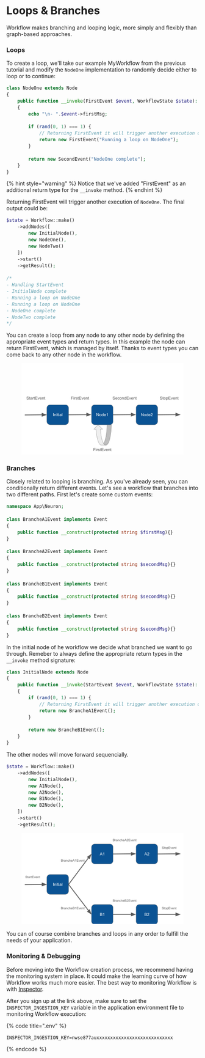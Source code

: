 # Loops & Branches

Workflow makes branching and looping logic, more simply and flexibly than graph-based approaches.

### Loops

To create a loop, we'll take our example MyWorkflow from the previous tutorial and modify the `NodeOne` implementation to randomly decide either to loop or to continue:

```php
class NodeOne extends Node
{
    public function __invoke(FirstEvent $event, WorkflowState $state): FirstEvent|SecondEvent
    {
        echo "\n- ".$event->firstMsg;
        
        if (rand(0, 1) === 1) {
            // Returning FirstEvent it will trigger another execution of NodeOne
            return new FirstEvent("Running a loop on NodeOne");
        }
        
        return new SecondEvent("NodeOne complete");
    }
}
```

{% hint style="warning" %}
Notice that we've added "FirstEvent" as an additional return type for the `__invoke` method.
{% endhint %}

Returning FirstEvent will trigger another execution of `NodeOne`. The final output could be:

```php
$state = Workflow::make()
    ->addNodes([
        new InitialNode(),
        new NodeOne(),
        new NodeTwo()
    ])
    ->start()
    ->getResult();

/*
- Handling StartEvent
- InitialNode complete
- Running a loop on NodeOne
- Running a loop on NodeOne
- NodeOne complete
- NodeTwo complete
*/
```

You can create a loop from any node to any other node by defining the appropriate event types and return types. In this example the node can return FirstEvent, which is managed by itself. Thanks to event types you can come back to any other node in the workflow.

<figure><img src="../.gitbook/assets/workflow-loop.png" alt=""><figcaption></figcaption></figure>

### Branches

Closely related to looping is branching. As you've already seen, you can conditionally return different events. Let's see a workflow that branches into two different paths. First let's create some custom events:

```php
namespace App\Neuron;

class BrancheA1Event implements Event 
{
    public function __construct(protected string $firstMsg){}
}

class BrancheA2Event implements Event 
{
    public function __construct(protected string $secondMsg){}
}

class BrancheB1Event implements Event 
{
    public function __construct(protected string $secondMsg){}
}

class BrancheB2Event implements Event 
{
    public function __construct(protected string $secondMsg){}
}
```

In the initial node of he workflow we decide what branched we want to go through. Remeber to always define the appropriate return types in the `__invoke` method signature:

```php
class InitialNode extends Node
{
    public function __invoke(StartEvent $event, WorkflowState $state): BrancheA1Event|BrancheB1Event
    {
        if (rand(0, 1) === 1) {
            // Returning FirstEvent it will trigger another execution of NodeOne
            return new BrancheA1Event();
        }
        
        return new BrancheB1Event();
    }
}
```

The other nodes will move forward sequencially.

```php
$state = Workflow::make()
    ->addNodes([
        new InitialNode(),
        new A1Node(),
        new A2Node(),
        new B1Node(),
        new B2Node(),
    ])
    ->start()
    ->getResult();
```

<figure><img src="../.gitbook/assets/workflow-branches.png" alt=""><figcaption></figcaption></figure>

You can of course combine branches and loops in any order to fulfill the needs of your application.&#x20;

### Monitoring & Debugging

Before moving into the Workflow creation process, we recommend having the monitoring system in place. It could make the learning curve of how Workflow works much more easier. The best way to monitoring Workflow is with [Inspector](https://inspector.dev/).

After you sign up at the link above, make sure to set the `INSPECTOR_INGESTION_KEY` variable in the application environment file to monitoring Workflow execution:

{% code title=".env" %}
```
INSPECTOR_INGESTION_KEY=nwse877auxxxxxxxxxxxxxxxxxxxxxxxxxxxx
```
{% endcode %}
